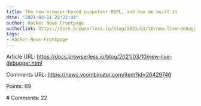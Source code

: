 ```yaml
---
title: The new browser-based puppeteer REPL, and how we built it
date: "2021-03-11 22:22:44"
author: Hacker News Frontpage
authorlink: https://docs.browserless.io/blog/2021/03/10/new-live-debugger.html
tags:
- Hacker-News-Frontpage
---
```


<p>Article URL: <a href="https://docs.browserless.io/blog/2021/03/10/new-live-debugger.html">https://docs.browserless.io/blog/2021/03/10/new-live-debugger.html</a></p>
<p>Comments URL: <a href="https://news.ycombinator.com/item?id=26429746">https://news.ycombinator.com/item?id=26429746</a></p>
<p>Points: 69</p>
<p># Comments: 22</p>
